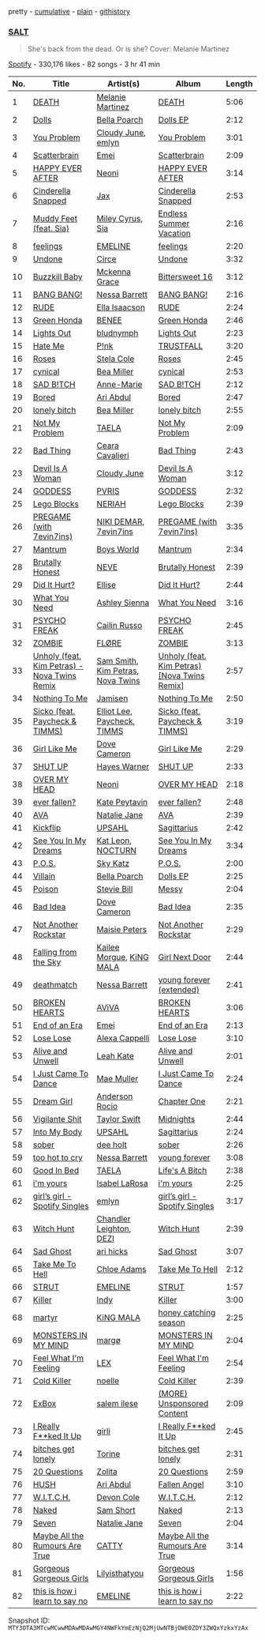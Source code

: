 pretty - [cumulative](/playlists/cumulative/37i9dQZF1DX6tPTxr8qwRe.md) - [plain](/playlists/plain/37i9dQZF1DX6tPTxr8qwRe) - [githistory](https://github.githistory.xyz/mackorone/spotify-playlist-archive/blob/main/playlists/plain/37i9dQZF1DX6tPTxr8qwRe)

### [SALT](https://open.spotify.com/playlist/37i9dQZF1DX6tPTxr8qwRe)

> She's back from the dead\. Or is she? Cover: Melanie Martinez

[Spotify](https://open.spotify.com/user/spotify) - 330,176 likes - 82 songs - 3 hr 41 min

| No. | Title | Artist(s) | Album | Length |
|---|---|---|---|---|
| 1 | [DEATH](https://open.spotify.com/track/3PzeZR8CqtwXmSn5AVao7J) | [Melanie Martinez](https://open.spotify.com/artist/63yrD80RY3RNEM2YDpUpO8) | [DEATH](https://open.spotify.com/album/5mMLgQvV17UcyM5yY3MrAv) | 5:06 |
| 2 | [Dolls](https://open.spotify.com/track/5lXddHmtOgU4ZXZno3nypA) | [Bella Poarch](https://open.spotify.com/artist/26cMerAxjx9GedFt0lMDjm) | [Dolls EP](https://open.spotify.com/album/4W8QhTVggLgkJLdsXLLnnz) | 2:12 |
| 3 | [You Problem](https://open.spotify.com/track/4KQODLeXGCDfixEiUX6aDF) | [Cloudy June](https://open.spotify.com/artist/5sBBS3CQNPDzmuTJjYwnpa), [emlyn](https://open.spotify.com/artist/1qMJAm3nqZq6AsqeaAk2m1) | [You Problem](https://open.spotify.com/album/11Bw22nnuAXof2MQL30MIu) | 3:01 |
| 4 | [Scatterbrain](https://open.spotify.com/track/5DKcc3WxMwE7JB1IxCrdrs) | [Emei](https://open.spotify.com/artist/7E2aQQjErJocovYFjYLzWU) | [Scatterbrain](https://open.spotify.com/album/0CUgWWL0bEnputEKbNiAsv) | 2:09 |
| 5 | [HAPPY EVER AFTER](https://open.spotify.com/track/2tKw9pdaR2paQyfDYLGrWo) | [Neoni](https://open.spotify.com/artist/38wxcfNEqMwuPniHvplin5) | [HAPPY EVER AFTER](https://open.spotify.com/album/0NUinuyKeYqHOAHbWxkWRZ) | 3:14 |
| 6 | [Cinderella Snapped](https://open.spotify.com/track/3udCid1W2whR6CQrVpsKUh) | [Jax](https://open.spotify.com/artist/7DQYAz99eM3Y5PkP9WtUew) | [Cinderella Snapped](https://open.spotify.com/album/7iUDdeaEqO2asWLp8zPE3n) | 2:53 |
| 7 | [Muddy Feet \(feat\. Sia\)](https://open.spotify.com/track/1S1WWTuydW6zljNeHOpZXe) | [Miley Cyrus](https://open.spotify.com/artist/5YGY8feqx7naU7z4HrwZM6), [Sia](https://open.spotify.com/artist/5WUlDfRSoLAfcVSX1WnrxN) | [Endless Summer Vacation](https://open.spotify.com/album/0HiZ8fNXwJOQcrf5iflrdz) | 2:16 |
| 8 | [feelings](https://open.spotify.com/track/7yLfsctj9g0z2NB3v3IGcz) | [EMELINE](https://open.spotify.com/artist/4S38gbKfKkEbty2YAIDIlV) | [feelings](https://open.spotify.com/album/1ScPqJzn6l2a8JdnndMZUV) | 2:20 |
| 9 | [Undone](https://open.spotify.com/track/1tEK1Lm8PnxCi83TSxmhgt) | [Circe](https://open.spotify.com/artist/3pS4Tt6b6z9B6WUu5RGvWc) | [Undone](https://open.spotify.com/album/0gCYOi2ZfRkI6cO9j8iviH) | 3:32 |
| 10 | [Buzzkill Baby](https://open.spotify.com/track/5ylZhwfwtqtACJ9IDYnKkA) | [Mckenna Grace](https://open.spotify.com/artist/1ZjXhESKpjsv31L7ykuJBE) | [Bittersweet 16](https://open.spotify.com/album/5NrdpIaUiVzSp9dfPxMPO5) | 3:12 |
| 11 | [BANG BANG!](https://open.spotify.com/track/2YiQL9Aa4PmGF8oMFADzzA) | [Nessa Barrett](https://open.spotify.com/artist/7pwufEBGfggjoI8twqlsmQ) | [BANG BANG!](https://open.spotify.com/album/4YmjnqegnwZ18ruZjdJsIH) | 2:16 |
| 12 | [RUDE](https://open.spotify.com/track/2PXHdc5d8Uuckc2e9hhBEV) | [Ella Isaacson](https://open.spotify.com/artist/69DKP6GuG0YiUc5K7tJ4an) | [RUDE](https://open.spotify.com/album/05iSGiCNkYxLUThUK2C4Ob) | 2:24 |
| 13 | [Green Honda](https://open.spotify.com/track/6YufjjSqUweXdQHduL76zr) | [BENEE](https://open.spotify.com/artist/0Cp8WN4V8Tu4QJQwCN5Md4) | [Green Honda](https://open.spotify.com/album/46O3bl9CMEXxzQubtLz4Zq) | 2:46 |
| 14 | [Lights Out](https://open.spotify.com/track/3I7i0kt5EcuVdYWfSu2LSm) | [bludnymph](https://open.spotify.com/artist/7GwwoezwdbKvUaNgtg51pX) | [Lights Out](https://open.spotify.com/album/0EQff5ZxaJGqXNJMZIADyt) | 2:23 |
| 15 | [Hate Me](https://open.spotify.com/track/6MrYw32izcQ1yzrGqmzPrd) | [P!nk](https://open.spotify.com/artist/1KCSPY1glIKqW2TotWuXOR) | [TRUSTFALL](https://open.spotify.com/album/1GIWJs7mEdzKym3tQ8QScJ) | 3:20 |
| 16 | [Roses](https://open.spotify.com/track/7y2oK30NMiSSYTDAXJLMvh) | [Stela Cole](https://open.spotify.com/artist/1PlWf6idMAz65Luiq6aOY9) | [Roses](https://open.spotify.com/album/59Pyf62gEEr2huHy1lI44V) | 2:45 |
| 17 | [cynical](https://open.spotify.com/track/0D5le1perOPiaFYmNak8Kp) | [Bea Miller](https://open.spotify.com/artist/1o2NpYGqHiCq7FoiYdyd1x) | [cynical](https://open.spotify.com/album/5RhMHM5RP7gyhkEtUIJeWD) | 2:53 |
| 18 | [SAD B!TCH](https://open.spotify.com/track/4nfyxpiejEPrUHLnejED7i) | [Anne\-Marie](https://open.spotify.com/artist/1zNqDE7qDGCsyzJwohVaoX) | [SAD B!TCH](https://open.spotify.com/album/1YKrir8bqPzZKr6RyL2GTZ) | 2:12 |
| 19 | [Bored](https://open.spotify.com/track/2iqsWOyAgyR7oELyZYEgz9) | [Ari Abdul](https://open.spotify.com/artist/25jJ6vyXwTRa0e6XCcdR6U) | [Bored](https://open.spotify.com/album/0cgafe2qKB3lu4F8JDhWIS) | 2:47 |
| 20 | [lonely bitch](https://open.spotify.com/track/6IaOyzYlT5809ASyUKzDPq) | [Bea Miller](https://open.spotify.com/artist/1o2NpYGqHiCq7FoiYdyd1x) | [lonely bitch](https://open.spotify.com/album/63SAV7dDaGuXCiorabPaze) | 2:55 |
| 21 | [Not My Problem](https://open.spotify.com/track/6REifHhHFQcRHdhzOgYwHU) | [TAELA](https://open.spotify.com/artist/0UpJN0IU36gOyMJLHYHTYq) | [Not My Problem](https://open.spotify.com/album/1RXp2Zm2Mfr16wZgCM52S2) | 2:09 |
| 22 | [Bad Thing](https://open.spotify.com/track/6UTi9PS0CiMUs5DUfYl3W4) | [Ceara Cavalieri](https://open.spotify.com/artist/6XvSaXZ60xom2pTtvVOwLW) | [Bad Thing](https://open.spotify.com/album/3mswhSkFywLzh7g33pG7O3) | 2:43 |
| 23 | [Devil Is A Woman](https://open.spotify.com/track/75hCdrSo0x1La6xUNGnvGv) | [Cloudy June](https://open.spotify.com/artist/5sBBS3CQNPDzmuTJjYwnpa) | [Devil Is A Woman](https://open.spotify.com/album/5pJK4ir6zF8VEscS6T34wL) | 3:12 |
| 24 | [GODDESS](https://open.spotify.com/track/2Yyf3awGJQnm70qSVoA9In) | [PVRIS](https://open.spotify.com/artist/6oFs3qk4VepIVFdoD4jmsy) | [GODDESS](https://open.spotify.com/album/33oQ9C3SzYpP9d21X3BAkl) | 2:32 |
| 25 | [Lego Blocks](https://open.spotify.com/track/01RJQlTi0aR0syDcSFLzTv) | [NERIAH](https://open.spotify.com/artist/1dUrqVHcv2FCXxlIqzIbiG) | [Lego Blocks](https://open.spotify.com/album/1z6yLxp8En102543kFdidP) | 2:39 |
| 26 | [PREGAME \(with 7evin7ins\)](https://open.spotify.com/track/06rpsdoGOnLqqrkqorpuLc) | [NIKI DEMAR](https://open.spotify.com/artist/6YsltkujF8WzkCRM9S5vy5), [7evin7ins](https://open.spotify.com/artist/4Nr6sbnl0dWasnapIxS92I) | [PREGAME \(with 7evin7ins\)](https://open.spotify.com/album/1UzqFbCygpdU3ZQk2SNnVa) | 3:35 |
| 27 | [Mantrum](https://open.spotify.com/track/60521PjAnsrU4eC0BX46WB) | [Boys World](https://open.spotify.com/artist/0YgZTREOQz8oOGVABXEoXi) | [Mantrum](https://open.spotify.com/album/197HGDLjmzlE8MZT8SrZPm) | 2:34 |
| 28 | [Brutally Honest](https://open.spotify.com/track/1Z7KyQlHGhgz71cnvaX5oP) | [NEVE](https://open.spotify.com/artist/2sZ1bsMMDGUvXBvihXLZn2) | [Brutally Honest](https://open.spotify.com/album/2SERc5tC1fgTV1y43BmS6l) | 2:39 |
| 29 | [Did It Hurt?](https://open.spotify.com/track/2hTeOCShIAHRpNCV6sHGOW) | [Ellise](https://open.spotify.com/artist/2FovgCfOwN9iqbkCBlKFdT) | [Did It Hurt?](https://open.spotify.com/album/1PlfFsWQTIuu3t5THSHzDD) | 2:44 |
| 30 | [What You Need](https://open.spotify.com/track/0IvlCZFHDCgeHqZJHO7ghW) | [Ashley Sienna](https://open.spotify.com/artist/2dfNhCW7cElnUBvmDvKGGi) | [What You Need](https://open.spotify.com/album/2YWW63Kn9RPJehvYaXEUJV) | 3:16 |
| 31 | [PSYCHO FREAK](https://open.spotify.com/track/5BH7kDLK881aVA6FiYLvzY) | [Cailin Russo](https://open.spotify.com/artist/2org0PubBAxTvjVvLo9PJ0) | [PSYCHO FREAK](https://open.spotify.com/album/4VXl7eff0Zu9XfN7Q9hEdZ) | 2:45 |
| 32 | [ZOMBIE](https://open.spotify.com/track/75KHUxaMlmvSIYZnUMMLj9) | [FLØRE](https://open.spotify.com/artist/5aUy7Z5Q1m6f9fNp8or3sD) | [ZOMBIE](https://open.spotify.com/album/0BUM8lM9I5YnnPFVXV3yyv) | 3:13 |
| 33 | [Unholy \(feat\. Kim Petras\) \- Nova Twins Remix](https://open.spotify.com/track/1G2tlG3tA7uBH5izFZpaGX) | [Sam Smith](https://open.spotify.com/artist/2wY79sveU1sp5g7SokKOiI), [Kim Petras](https://open.spotify.com/artist/3Xt3RrJMFv5SZkCfUE8C1J), [Nova Twins](https://open.spotify.com/artist/7I95CM75shzCjHuTzrepjM) | [Unholy \(feat\. Kim Petras\) \[Nova Twins Remix\]](https://open.spotify.com/album/1Zq6e7bJTNwtf4IcZr4YaB) | 2:57 |
| 34 | [Nothing To Me](https://open.spotify.com/track/4Cl0IAqrNUW5mRtehI8kmi) | [Jamisen](https://open.spotify.com/artist/1V1kPSjkC2fySepSAgEY2H) | [Nothing To Me](https://open.spotify.com/album/4BFZfzQgyvP5HRU8xqpCVs) | 2:50 |
| 35 | [Sicko \(feat\. Paycheck & TIMMS\)](https://open.spotify.com/track/3NeuyR9x5qZDL9Jwn6fWGL) | [Elliot Lee](https://open.spotify.com/artist/6PZUrbjktV3P6m9RSuqzX5), [Paycheck](https://open.spotify.com/artist/1xd5p7u9w8mQc2nU8GwBib), [TIMMS](https://open.spotify.com/artist/6DNRxGWJWEoeI4gLNrRRPz) | [Sicko \(feat\. Paycheck & TIMMS\)](https://open.spotify.com/album/6CZAE3lo4cII14VOCED6Gh) | 3:19 |
| 36 | [Girl Like Me](https://open.spotify.com/track/7bal8JfR3tSB9Qgf7wAGPL) | [Dove Cameron](https://open.spotify.com/artist/2W8yFh0Ga6Yf3jiayVxwkE) | [Girl Like Me](https://open.spotify.com/album/5ieBMOA3cYk5kofLMCSnMv) | 2:29 |
| 37 | [SHUT UP](https://open.spotify.com/track/0EdZVIPG9yl7D796fiFiw1) | [Hayes Warner](https://open.spotify.com/artist/2wJkFKzUxt9JR4wKXmwbmH) | [SHUT UP](https://open.spotify.com/album/3wcpkLbPP7w7ciwuYcI7aV) | 2:33 |
| 38 | [OVER MY HEAD](https://open.spotify.com/track/6ZTM2VyrkUT5Y8kQHUy9Yf) | [Neoni](https://open.spotify.com/artist/38wxcfNEqMwuPniHvplin5) | [OVER MY HEAD](https://open.spotify.com/album/5mSyWUOvz1l57XOeDDDYGb) | 2:18 |
| 39 | [ever fallen?](https://open.spotify.com/track/2sGCU9QbPOaHkavcFJdtCu) | [Kate Peytavin](https://open.spotify.com/artist/6PnD7O3Er35tK4TeFyndOS) | [ever fallen?](https://open.spotify.com/album/76MqqEKkr3PqvDuZv5BlVo) | 2:48 |
| 40 | [AVA](https://open.spotify.com/track/7bdpStmJdlw9GKBPTOkDwT) | [Natalie Jane](https://open.spotify.com/artist/5bfglVyGJppmmNoC2rhBUG) | [AVA](https://open.spotify.com/album/63WPi0R6qTveHv31Djy7D1) | 2:39 |
| 41 | [Kickflip](https://open.spotify.com/track/7FkmAIBCsJvGNoaNr9a1Xe) | [UPSAHL](https://open.spotify.com/artist/1294QqYm1VuxxjRiL9M0h9) | [Sagittarius](https://open.spotify.com/album/5uIFAwpVs0gCPiaehNZQ25) | 2:42 |
| 42 | [See You In My Dreams](https://open.spotify.com/track/5yqsHTPNMjiZP8LO7ZgnDY) | [Kat Leon](https://open.spotify.com/artist/6YC0XXr4qPMwz3lCpRhWzF), [NOCTURN](https://open.spotify.com/artist/0U8NYuumNlHvaXwMAvu87K) | [See You In My Dreams](https://open.spotify.com/album/1pKVuSFvPP17CaqkSekcLQ) | 3:34 |
| 43 | [P.O.S.](https://open.spotify.com/track/3H88XHhVp3GUJ2C3ZuSf2U) | [Sky Katz](https://open.spotify.com/artist/2hXnTRT96JHAzENar0pxqc) | [P.O.S.](https://open.spotify.com/album/1iHrfEVH8aHvM2l1Kpecdm) | 2:00 |
| 44 | [Villain](https://open.spotify.com/track/6y0VIRo9CyIIHBdlPklTl0) | [Bella Poarch](https://open.spotify.com/artist/26cMerAxjx9GedFt0lMDjm) | [Dolls EP](https://open.spotify.com/album/4W8QhTVggLgkJLdsXLLnnz) | 2:25 |
| 45 | [Poison](https://open.spotify.com/track/5StQDoFQTDElQjMnfk8qIy) | [Stevie Bill](https://open.spotify.com/artist/72TRHiF9vPzDe78D4PmHWv) | [Messy](https://open.spotify.com/album/5M8iOqYh57aru97YQcqFSD) | 2:04 |
| 46 | [Bad Idea](https://open.spotify.com/track/6azVi5ToFHo6KfKs6SstAC) | [Dove Cameron](https://open.spotify.com/artist/2W8yFh0Ga6Yf3jiayVxwkE) | [Bad Idea](https://open.spotify.com/album/7toU4cKKa2d6AVUjrappDo) | 2:35 |
| 47 | [Not Another Rockstar](https://open.spotify.com/track/43pulC9QdGwabXUtVHYnjY) | [Maisie Peters](https://open.spotify.com/artist/2RVvqRBon9NgaGXKfywDSs) | [Not Another Rockstar](https://open.spotify.com/album/1kiowmIzvFyO1hXi1Wyqkn) | 2:29 |
| 48 | [Falling from the Sky](https://open.spotify.com/track/58vqgltwYoOCSPIyqNiBaU) | [Kailee Morgue](https://open.spotify.com/artist/245PKF3hKjtxJKIG153kF0), [KiNG MALA](https://open.spotify.com/artist/5Lz5CnywFeg4Rs4l76OtG2) | [Girl Next Door](https://open.spotify.com/album/4fXvwuGNst1OzuwVdoK80D) | 2:44 |
| 49 | [deathmatch](https://open.spotify.com/track/6cDfk6xwxZ5GlXPjLlYcKy) | [Nessa Barrett](https://open.spotify.com/artist/7pwufEBGfggjoI8twqlsmQ) | [young forever \(extended\)](https://open.spotify.com/album/7vXNMveRwef98O1M6I3Lrb) | 2:41 |
| 50 | [BROKEN HEARTS](https://open.spotify.com/track/4bDVNFNYFVQFOglZIcmuAP) | [AViVA](https://open.spotify.com/artist/50tDsT4wwq8FCMJNkn1D67) | [BROKEN HEARTS](https://open.spotify.com/album/2p0CrNn7iJNopOsJmAoSD7) | 3:06 |
| 51 | [End of an Era](https://open.spotify.com/track/2nQY9jprTEWOVMIAdN0o48) | [Emei](https://open.spotify.com/artist/7E2aQQjErJocovYFjYLzWU) | [End of an Era](https://open.spotify.com/album/4IUNO0oCCoM5DZ3va30wVc) | 2:13 |
| 52 | [Lose Lose](https://open.spotify.com/track/47AcRzodwvcQlnS6BjNZBQ) | [Alexa Cappelli](https://open.spotify.com/artist/3L733apFuBmRr4GEVvhh9x) | [Lose Lose](https://open.spotify.com/album/0j0dNw26VKfudkaXZm2QaT) | 3:10 |
| 53 | [Alive and Unwell](https://open.spotify.com/track/7ffThXwGKRO4KRM1rVyXGJ) | [Leah Kate](https://open.spotify.com/artist/6oWOHAOyBUn6aJlKIPJK9r) | [Alive and Unwell](https://open.spotify.com/album/3LiuUi849agq0ZVwLBIup8) | 2:01 |
| 54 | [I Just Came To Dance](https://open.spotify.com/track/2LQ3i7FKz0i2mrkcjWGeIg) | [Mae Muller](https://open.spotify.com/artist/1BEUkE2CSUgHTLSBMZdnFB) | [I Just Came To Dance](https://open.spotify.com/album/66GYmSfy8LWQilm80dopa3) | 2:24 |
| 55 | [Dream Girl](https://open.spotify.com/track/1c020GsIldzCg0PQNq7T9b) | [Anderson Rocio](https://open.spotify.com/artist/7kyApKxTvtwfH2t917AD6P) | [Chapter One](https://open.spotify.com/album/0UY2iRcHONUFNMkfd6zLtA) | 2:21 |
| 56 | [Vigilante Shit](https://open.spotify.com/track/1xwAWUI6Dj0WGC3KiUPN0O) | [Taylor Swift](https://open.spotify.com/artist/06HL4z0CvFAxyc27GXpf02) | [Midnights](https://open.spotify.com/album/151w1FgRZfnKZA9FEcg9Z3) | 2:44 |
| 57 | [Into My Body](https://open.spotify.com/track/6Idi0H5TS4PwVW91ReBK7z) | [UPSAHL](https://open.spotify.com/artist/1294QqYm1VuxxjRiL9M0h9) | [Sagittarius](https://open.spotify.com/album/5uIFAwpVs0gCPiaehNZQ25) | 2:24 |
| 58 | [sober](https://open.spotify.com/track/577ctFaEJqAL9gdo2Gx63x) | [dee holt](https://open.spotify.com/artist/4PGmuxahHxpeLAGrR6ygKL) | [sober](https://open.spotify.com/album/6i3ypMIWdzE0YeFHw84Yh9) | 2:26 |
| 59 | [too hot to cry](https://open.spotify.com/track/3RhPFIqJ9waaB5FTg8wugv) | [Nessa Barrett](https://open.spotify.com/artist/7pwufEBGfggjoI8twqlsmQ) | [young forever](https://open.spotify.com/album/4uoeBpJ631QyWNHw9GqTEn) | 3:08 |
| 60 | [Good In Bed](https://open.spotify.com/track/3nceiixhkjFwEpFITqy3f0) | [TAELA](https://open.spotify.com/artist/0UpJN0IU36gOyMJLHYHTYq) | [Life's A Bitch](https://open.spotify.com/album/3Mgh8BQF2KbqidzT5x6aNd) | 2:38 |
| 61 | [i'm yours](https://open.spotify.com/track/37vVp2sWHuuIBOSl1NswP6) | [Isabel LaRosa](https://open.spotify.com/artist/5arKwJZEvT5uKq4o0JfqR4) | [i'm yours](https://open.spotify.com/album/3Q25UtV9pHu7onNcKwmmZ3) | 2:25 |
| 62 | [girl’s girl \- Spotify Singles](https://open.spotify.com/track/3L3R5F6V6Nx4u1LAftG763) | [emlyn](https://open.spotify.com/artist/1qMJAm3nqZq6AsqeaAk2m1) | [girl’s girl \- Spotify Singles](https://open.spotify.com/album/4Td8Cw8c48epzNScqR0CM3) | 3:17 |
| 63 | [Witch Hunt](https://open.spotify.com/track/4TFXmB2WOm1G5CnVcejVQb) | [Chandler Leighton](https://open.spotify.com/artist/5zUeHMatct7zGjyIji9T4C), [DEZI](https://open.spotify.com/artist/3X9hlPTLBIZ9pEONCQnjTm) | [Witch Hunt](https://open.spotify.com/album/0lKuTAQI0YyQ7wUghrnX1z) | 2:39 |
| 64 | [Sad Ghost](https://open.spotify.com/track/45fNZIKK6NYTLq5nNvTTyx) | [ari hicks](https://open.spotify.com/artist/7kBSIXnl2HuGLcA0RZ8T9Z) | [Sad Ghost](https://open.spotify.com/album/0BKbLRyigNvoZIBcCw1fcH) | 3:07 |
| 65 | [Take Me To Hell](https://open.spotify.com/track/2rmTtv5xWuqHiKzM4i0QjQ) | [Chloe Adams](https://open.spotify.com/artist/4B1bjBU8CLkIBTYTRklo2u) | [Take Me To Hell](https://open.spotify.com/album/0T4WcR1wyRD7om6x7scVvY) | 2:12 |
| 66 | [STRUT](https://open.spotify.com/track/749rod7GCmj0OVdumGfzVq) | [EMELINE](https://open.spotify.com/artist/4S38gbKfKkEbty2YAIDIlV) | [STRUT](https://open.spotify.com/album/2lkTWzi2FinjN6JIwP5u0y) | 1:57 |
| 67 | [Killer](https://open.spotify.com/track/3MKBHqQ5EtXnChdVF4P3ji) | [Indy](https://open.spotify.com/artist/6vxqYQ8aMNtCuks7tVencQ) | [Killer](https://open.spotify.com/album/3UgmPtg6ADEBPEef7RImgg) | 3:00 |
| 68 | [martyr](https://open.spotify.com/track/4BaYa88YtE0WBDVKfTeUTP) | [KiNG MALA](https://open.spotify.com/artist/5Lz5CnywFeg4Rs4l76OtG2) | [honey catching season](https://open.spotify.com/album/0tGwBl1H2dLqrOPceQ8CS0) | 2:25 |
| 69 | [MONSTERS IN MY MIND](https://open.spotify.com/track/1OFpHG8xgfp7NnmJRjpNsK) | [margø](https://open.spotify.com/artist/2yClxSQHoqAeiYVhafSWKU) | [MONSTERS IN MY MIND](https://open.spotify.com/album/1q1jARykCzN5uVVHRtKxbZ) | 2:04 |
| 70 | [Feel What I'm Feeling](https://open.spotify.com/track/0SJmLC2S4RN2AbYcJWo0oK) | [LEX](https://open.spotify.com/artist/73R7pkwL1kz9gqVScbbjab) | [Feel What I'm Feeling](https://open.spotify.com/album/38GheDPkEHqvq7U20WkwwX) | 2:54 |
| 71 | [Cold Killer](https://open.spotify.com/track/0lwCIykH3nebbJevHiJRhf) | [noelle](https://open.spotify.com/artist/0UBB7UD8Lvt7UesGnXDRpy) | [Cold Killer](https://open.spotify.com/album/0Bn7DT5CEtYArcKk3X2ffw) | 2:39 |
| 72 | [ExBox](https://open.spotify.com/track/2fwC1bsAd5GrTwvGBRep0p) | [salem ilese](https://open.spotify.com/artist/3QJUFtGBGL05vo0kCJZsmT) | [\(MORE\) Unsponsored Content](https://open.spotify.com/album/4fS2Qd6JEg1q6LCWPOEh9G) | 2:09 |
| 73 | [I Really F\*\*ked It Up](https://open.spotify.com/track/4MTPjzLzoi4HiR5fRAQ2Hx) | [girli](https://open.spotify.com/artist/4XX9YjNQrHTZfZz3DCX6DP) | [I Really F\*\*ked It Up](https://open.spotify.com/album/6N1ZdKUo4kw13gQMGQX4iZ) | 2:45 |
| 74 | [bitches get lonely](https://open.spotify.com/track/5cRaRnMOAogPowDitqkMKL) | [Torine](https://open.spotify.com/artist/6gpY6HHTGZp0sTLsxsSNqo) | [bitches get lonely](https://open.spotify.com/album/6JilLr2a8ifQBYaOxiedjN) | 2:31 |
| 75 | [20 Questions](https://open.spotify.com/track/3lSrMxJwwGawtXZflUa1iN) | [Zolita](https://open.spotify.com/artist/7nnTzZ5tZrPx14iDnmjksU) | [20 Questions](https://open.spotify.com/album/1Jiprq0sbMHmBKOXbHZtVG) | 2:59 |
| 76 | [HUSH](https://open.spotify.com/track/0Njbfdqov90zIfAXZl7hIf) | [Ari Abdul](https://open.spotify.com/artist/25jJ6vyXwTRa0e6XCcdR6U) | [Fallen Angel](https://open.spotify.com/album/6zvckLWDs3GtRAll4b0Cvl) | 3:10 |
| 77 | [W.I.T.C.H.](https://open.spotify.com/track/5XemvyG79fcKPl5lgbhplq) | [Devon Cole](https://open.spotify.com/artist/1VFt2HpmFG8Ufq6SDCoZe4) | [W.I.T.C.H.](https://open.spotify.com/album/3Z8vTrrDg2JbOgtYf82G7b) | 2:12 |
| 78 | [Naked](https://open.spotify.com/track/7bI5GpjLRkil6k42fuFfAH) | [Sam Short](https://open.spotify.com/artist/0lhNnj2stuzFCs8ihzu0mz) | [Naked](https://open.spotify.com/album/5ShHPBnTeucExVbL6ccqXj) | 2:13 |
| 79 | [Seven](https://open.spotify.com/track/0YrwiodQd07LE9vpI0w3Iw) | [Natalie Jane](https://open.spotify.com/artist/5bfglVyGJppmmNoC2rhBUG) | [Seven](https://open.spotify.com/album/4bahLUJtW6lWbzyAfn4xD0) | 2:04 |
| 80 | [Maybe All the Rumours Are True](https://open.spotify.com/track/5TOypkLxV6SDEIePb7lvox) | [CATTY](https://open.spotify.com/artist/0SAfVY2Qy5TbA3mreZfHyf) | [Maybe All the Rumours Are True](https://open.spotify.com/album/5bzK7vxzep2qDCOUxvXwAr) | 3:14 |
| 81 | [Gorgeous Gorgeous Girls](https://open.spotify.com/track/5Ev5bb32kDL4Bdb2deG0G6) | [Lilyisthatyou](https://open.spotify.com/artist/4ExEi8SBEd3QRgwbGw2nHC) | [Gorgeous Gorgeous Girls](https://open.spotify.com/album/6qE9k5wB9ZfoWruZeDTMLh) | 1:56 |
| 82 | [this is how i learn to say no](https://open.spotify.com/track/4yb8suVmTLxvSb8hT6EmT6) | [EMELINE](https://open.spotify.com/artist/4S38gbKfKkEbty2YAIDIlV) | [this is how i learn to say no](https://open.spotify.com/album/3iW6t3t4c18qRC8NjvHenG) | 2:22 |

Snapshot ID: `MTY3OTA3MTcwMCwwMDAwMDAwMGY4NWFkYmEzNjQ2MjUwNTBjOWE0ZDY3ZWQxYzkxYzAx`
